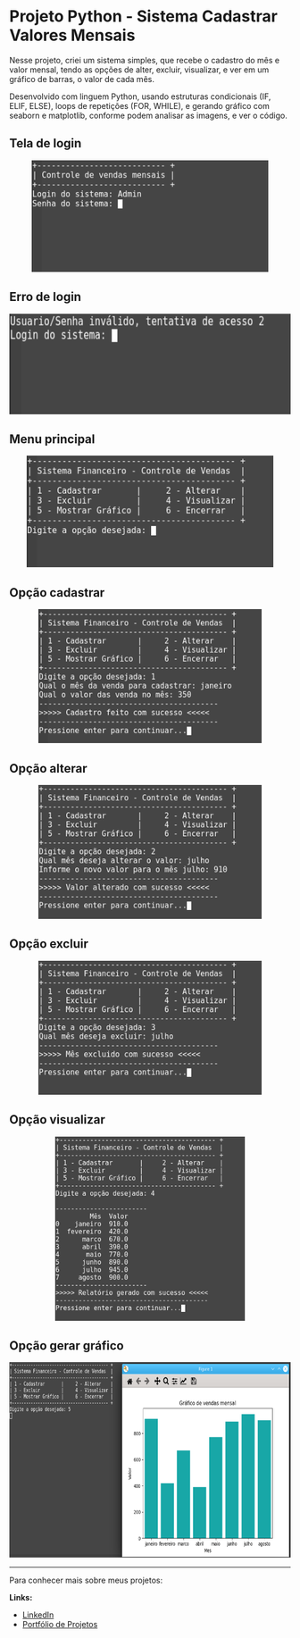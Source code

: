# Projeto Python - Sistema Cadastrar Valores Mensais

Nesse projeto, criei um sistema simples, que recebe o cadastro do mês e valor mensal, tendo as opções de alter, excluir, visualizar, e ver em um gráfico de barras, o valor de cada mês.

Desenvolvido com linguem Python, usando estruturas condicionais (IF, ELIF, ELSE), loops de repetições (FOR, WHILE), e gerando gráfico com seaborn e matplotlib, conforme podem analisar as imagens, e ver o código.

## Tela de login

<p align="center">
  <img src="https://github.com/villani31/Python_venda_mensal/blob/main/imagens/login.png?w=740" alt="Python_vendas"height=200px >
</p>

## Erro de login

<p align="center">
  <img src="https://github.com/villani31/Python_venda_mensal/blob/main/imagens/errologin.png?w=740" alt="Python_vendas"height=180px >
</p>

## Menu principal

<p align="center">
  <img src="https://github.com/villani31/Python_venda_mensal/blob/main/imagens/menuprincipal.png?w=740" alt="Python_vendas"height=200px >
</p>

## Opção cadastrar

<p align="center">
  <img src="https://github.com/villani31/Python_venda_mensal/blob/main/imagens/menucadastrar.png?w=740" alt="Python_vendas"height=240px >
</p>

## Opção alterar

<p align="center">
  <img src="https://github.com/villani31/Python_venda_mensal/blob/main/imagens/menualterar.png?w=740" alt="Python_vendas"height=240px >
</p>

## Opção excluir

<p align="center">
  <img src="https://github.com/villani31/Python_venda_mensal/blob/main/imagens/menuexcluir.png?w=740" alt="Python_vendas"height=240px >
</p>

## Opção visualizar

<p align="center">
  <img src="https://github.com/villani31/Python_venda_mensal/blob/main/imagens/menuvisualizar.png?w=740" alt="Python_vendas"height=330px >
</p>

## Opção gerar gráfico

<p align="center">
  <img src="https://github.com/villani31/Python_venda_mensal/blob/main/imagens/menugrafico.png?w=740" alt="Python_vendas"height=350px >
</p>

----------------------------------------------------------------

Para conhecer mais sobre meus projetos:

**Links:**
* [LinkedIn](https://www.linkedin.com/in/thiagovillani)
* [Portfólio de Projetos](https://github.com/villani31/Data_Science)
